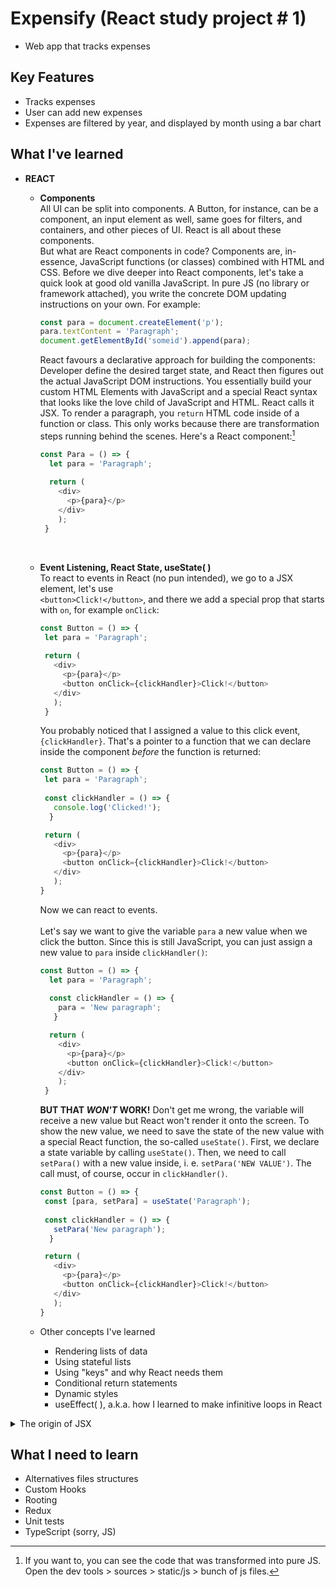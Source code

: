 # Expensify (React study project # 1)
- Web app that tracks expenses

## Key Features
- Tracks expenses
- User can add new expenses
- Expenses are filtered by year, and displayed by month using a bar chart

## What I've learned
- **REACT**</br>
  - **Components** </br>
    All UI can be split into components. A Button, for instance, can be a component, an input element as well, same goes for filters, and containers, and other pieces of UI. React is all about these components. </br> But what are React components in code? Components are, in-essence, JavaScript functions (or classes) combined with HTML and CSS.
    Before we dive deeper into React components, let's take a quick look at good old vanilla JavaScript. In pure JS (no library or framework attached), you write the concrete DOM updating instructions
    on your own. For example:
    ```javascript
    const para = document.createElement('p');
    para.textContent = 'Paragraph';
    document.getElementById('someid').append(para);
    ```
    React favours a declarative approach for building the components: Developer define the desired target state, and React then figures out the actual JavaScript DOM instructions. You essentially build your custom HTML Elements with JavaScript and a special React syntax that looks like the love child of JavaScript and HTML. React calls it JSX. To render a paragraph, you `return` HTML code inside of a function or class. This only works because there are transformation steps running behind the scenes. Here's a React component:[^1]
    ```javascript
    const Para = () => {
      let para = 'Paragraph';
      
      return (
        <div>
          <p>{para}</p>
        </div>
        );
     }
    ```
    </br>
  - **Event Listening, React State, useState( )**</br>
    To react to events in React (no pun intended), we go to a JSX element, let's use </br> `<button>Click!</button>`, and there we add a special prop that starts with `on`, for example `onClick`:
     ```javascript
    const Button = () => {
      let para = 'Paragraph';
      
      return (
        <div>
          <p>{para}</p>
          <button onClick={clickHandler}>Click!</button>
        </div>
        );
      }
    ```
    You probably noticed that I assigned a value to this click event, `{clickHandler}`. That's a pointer to a function that we can declare inside the component *before* the function is returned:
     ```javascript
    const Button = () => {
      let para = 'Paragraph';
      
      const clickHandler = () => {
        console.log('Clicked!');
       } 
    
      return (
        <div>
          <p>{para}</p>
          <button onClick={clickHandler}>Click!</button>
        </div>
        );
     }
    ```
    Now we can react to events.</br></br>
    Let's say we want to give the variable `para` a new value when we click the button. Since this is still JavaScript, you can just assign a new value to `para` inside `clickHandler()`:
    ```javascript
    const Button = () => {
      let para = 'Paragraph';
      
      const clickHandler = () => {
        para = 'New paragraph';
       } 
    
      return (
        <div>
          <p>{para}</p>
          <button onClick={clickHandler}>Click!</button>
        </div>
        );
     }
    ```
    **BUT THAT _WON'T_ WORK!** Don't get me wrong, the variable will receive a new value but React won't render it onto the screen. To show the new value, we need to save the state of the new value with a special React function, the so-called `useState()`. First, we declare a state variable by calling `useState()`. Then, we need to call `setPara()` with a new value inside, i. e. `setPara('NEW VALUE')`. The call must, of course, occur in `clickHandler()`.
     ```javascript
    const Button = () => {
      const [para, setPara] = useState('Paragraph');
      
      const clickHandler = () => {
        setPara('New paragraph');
       } 
    
      return (
        <div>
          <p>{para}</p>
          <button onClick={clickHandler}>Click!</button>
        </div>
        );
     }
    ```
    
   - Other concepts I've learned
     - Rendering lists of data
     - Using stateful lists
     - Using "keys" and why React needs them
     - Conditional return statements
     - Dynamic styles
     - useEffect( ), a.k.a. how I learned to make infinitive loops in React
      
<details><summary>The origin of JSX</summary>
<p>
  
![JavaScriptJSX](https://user-images.githubusercontent.com/98950707/176714252-57e13717-7984-4c76-ba8e-be8e8d06802e.jpg)
  
</p>
</details>




## What I need to learn
- Alternatives files structures
- Custom Hooks
- Rooting
- Redux
- Unit tests
- TypeScript (sorry, JS)

[^1]: If you want to, you can see the code that was transformed into pure JS. Open the dev tools > sources > static/js > bunch of js files.

